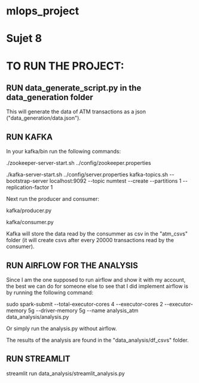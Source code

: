 # mlops_project
# Sujet 8

# TO RUN THE PROJECT:

## RUN data_generate_script.py in the data_generation folder
This will generate the data of ATM transactions as a json ("data_generation/data.json").

## RUN KAFKA
In your kafka/bin run the following commands:

./zookeeper-server-start.sh ../config/zookeeper.properties

./kafka-server-start.sh ../config/server.properties
kafka-topics.sh --bootstrap-server localhost:9092 --topic numtest --create --partitions 1 --replication-factor 1

Next run the producer and consumer:

kafka/producer.py

kafka/consumer.py

Kafka will store the data read by the consummer as csv in the "atm_csvs" folder (it will create csvs after every 20000 transactions read by the consumer).
  
## RUN AIRFLOW FOR THE ANALYSIS
Since I am the one supposed to run airflow and show it with my account, the best we can do for someone else to see that I did implement airflow is by running the following command:

sudo spark-submit --total-executor-cores 4 --executor-cores 2 --executor-memory 5g --driver-memory 5g --name analysis_atm data_analysis/analysis.py

Or simply run the analysis.py without airflow.

The results of the analysis are found in the "data_analysis/df_csvs" folder.

## RUN STREAMLIT
streamlit run data_analysis/streamlit_analysis.py
